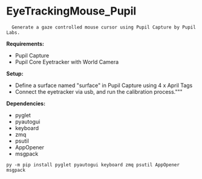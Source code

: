 # EyeTrackingMouse_Pupil
      Generate a gaze controlled mouse cursor using Pupil Capture by Pupil Labs.
**Requirements:**
- Pupil Capture
- Pupil Core Eyetracker with World Camera
        
        
**Setup:**
- Define a surface named "surface" in Pupil Capture using 4 x April Tags
- Connect the eyetracker via usb, and run the calibration process."""

**Dependencies:** 
- pyglet 
- pyautogui 
- keyboard 
- zmq 
- psutil 
- AppOpener
- msgpack


```
py -m pip install pyglet pyautogui keyboard zmq psutil AppOpener msgpack
```


